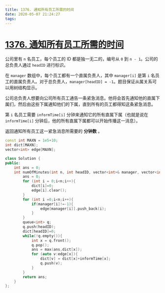 ```yaml
---
title: 1376. 通知所有员工所需的时间
date: 2020-05-07 21:24:27
tags:
---
```

# [1376. 通知所有员工所需的时间](https://leetcode-cn.com/problems/time-needed-to-inform-all-employees/)

公司里有 `n` 名员工，每个员工的 ID 都是独一无二的，编号从 `0` 到 `n - 1`。公司的总负责人通过 `headID` 进行标识。

在 `manager` 数组中，每个员工都有一个直属负责人，其中 `manager[i]` 是第 `i` 名员工的直属负责人。对于总负责人，`manager[headID] = -1`。题目保证从属关系可以用树结构显示。

公司总负责人想要向公司所有员工通告一条紧急消息。他将会首先通知他的直属下属们，然后由这些下属通知他们的下属，直到所有的员工都得知这条紧急消息。

第 `i` 名员工需要 `informTime[i]` 分钟来通知它的所有直属下属（也就是说在 `informTime[i]` 分钟后，他的所有直属下属都可以开始传播这一消息）。

返回通知所有员工这一紧急消息所需要的 **分钟数** 。

```c++
const int MAXN = 1e5+10;
int dict[MAXN];
vector<int> edge[MAXN];

class Solution {
public:
    int ans = 0;
    int numOfMinutes(int n, int headID, vector<int>& manager, vector<int>& informTime) {
        ans = 0;
        for (int i = 0;i<n;i++){
            dict[i]=0;
            edge[i].clear();
        }
        for (int i =0;i<n;i++){
            if(manager[i]!=-1){
                edge[manager[i]].push_back(i);  
            }
        }
        queue<int> q;
        q.push(headID);
        dict[headID]=0;
        while(!q.empty()){
            int x = q.front();
            q.pop();
            ans = max(ans,dict[x]);
            for (auto v:edge[x]){
                dict[v] = dict[x]+informTime[x];
                q.push(v);
            }
        }
        return ans;
    }
};
```

